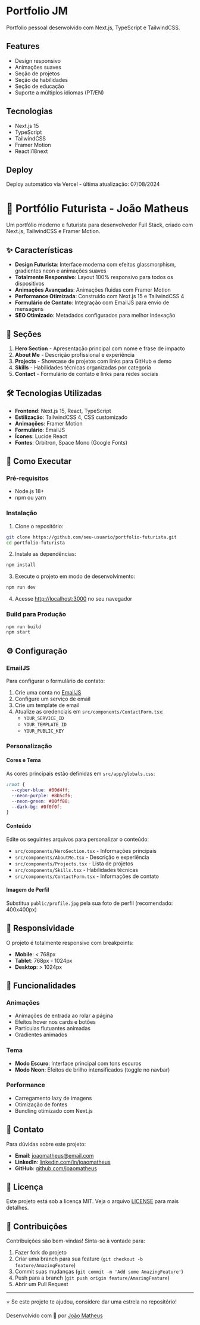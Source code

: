 # Portfolio JM

Portfolio pessoal desenvolvido com Next.js, TypeScript e TailwindCSS.

## Features

- Design responsivo
- Animações suaves
- Seção de projetos
- Seção de habilidades
- Seção de educação
- Suporte a múltiplos idiomas (PT/EN)

## Tecnologias

- Next.js 15
- TypeScript
- TailwindCSS
- Framer Motion
- React i18next

## Deploy

Deploy automático via Vercel - última atualização: 07/08/2024

# 🚀 Portfólio Futurista - João Matheus

Um portfólio moderno e futurista para desenvolvedor Full Stack, criado com Next.js, TailwindCSS e Framer Motion.

## ✨ Características

- **Design Futurista**: Interface moderna com efeitos glassmorphism, gradientes neon e animações suaves
- **Totalmente Responsivo**: Layout 100% responsivo para todos os dispositivos
- **Animações Avançadas**: Animações fluidas com Framer Motion
- **Performance Otimizada**: Construído com Next.js 15 e TailwindCSS 4
- **Formulário de Contato**: Integração com EmailJS para envio de mensagens
- **SEO Otimizado**: Metadados configurados para melhor indexação

## 🎨 Seções

1. **Hero Section** - Apresentação principal com nome e frase de impacto
2. **About Me** - Descrição profissional e experiência
3. **Projects** - Showcase de projetos com links para GitHub e demo
4. **Skills** - Habilidades técnicas organizadas por categoria
5. **Contact** - Formulário de contato e links para redes sociais

## 🛠️ Tecnologias Utilizadas

- **Frontend**: Next.js 15, React, TypeScript
- **Estilização**: TailwindCSS 4, CSS customizado
- **Animações**: Framer Motion
- **Formulário**: EmailJS
- **Ícones**: Lucide React
- **Fontes**: Orbitron, Space Mono (Google Fonts)

## 🚀 Como Executar

### Pré-requisitos

- Node.js 18+ 
- npm ou yarn

### Instalação

1. Clone o repositório:
```bash
git clone https://github.com/seu-usuario/portfolio-futurista.git
cd portfolio-futurista
```

2. Instale as dependências:
```bash
npm install
```

3. Execute o projeto em modo de desenvolvimento:
```bash
npm run dev
```

4. Acesse [http://localhost:3000](http://localhost:3000) no seu navegador

### Build para Produção

```bash
npm run build
npm start
```

## ⚙️ Configuração

### EmailJS

Para configurar o formulário de contato:

1. Crie uma conta no [EmailJS](https://www.emailjs.com/)
2. Configure um serviço de email
3. Crie um template de email
4. Atualize as credenciais em `src/components/ContactForm.tsx`:
   - `YOUR_SERVICE_ID`
   - `YOUR_TEMPLATE_ID`
   - `YOUR_PUBLIC_KEY`

### Personalização

#### Cores e Tema

As cores principais estão definidas em `src/app/globals.css`:

```css
:root {
  --cyber-blue: #00d4ff;
  --neon-purple: #8b5cf6;
  --neon-green: #00ff88;
  --dark-bg: #0f0f0f;
}
```

#### Conteúdo

Edite os seguintes arquivos para personalizar o conteúdo:

- `src/components/HeroSection.tsx` - Informações principais
- `src/components/AboutMe.tsx` - Descrição e experiência
- `src/components/Projects.tsx` - Lista de projetos
- `src/components/Skills.tsx` - Habilidades técnicas
- `src/components/ContactForm.tsx` - Informações de contato

#### Imagem de Perfil

Substitua `public/profile.jpg` pela sua foto de perfil (recomendado: 400x400px)

## 📱 Responsividade

O projeto é totalmente responsivo com breakpoints:

- **Mobile**: < 768px
- **Tablet**: 768px - 1024px  
- **Desktop**: > 1024px

## 🎯 Funcionalidades

### Animações

- Animações de entrada ao rolar a página
- Efeitos hover nos cards e botões
- Partículas flutuantes animadas
- Gradientes animados

### Tema

- **Modo Escuro**: Interface principal com tons escuros
- **Modo Neon**: Efeitos de brilho intensificados (toggle no navbar)

### Performance

- Carregamento lazy de imagens
- Otimização de fontes
- Bundling otimizado com Next.js

## 📧 Contato

Para dúvidas sobre este projeto:

- **Email**: joaomatheus@email.com
- **LinkedIn**: [linkedin.com/in/joaomatheus](https://linkedin.com/in/joaomatheus)
- **GitHub**: [github.com/joaomatheus](https://github.com/joaomatheus)

## 📄 Licença

Este projeto está sob a licença MIT. Veja o arquivo [LICENSE](LICENSE) para mais detalhes.

## 🤝 Contribuições

Contribuições são bem-vindas! Sinta-se à vontade para:

1. Fazer fork do projeto
2. Criar uma branch para sua feature (`git checkout -b feature/AmazingFeature`)
3. Commit suas mudanças (`git commit -m 'Add some AmazingFeature'`)
4. Push para a branch (`git push origin feature/AmazingFeature`)
5. Abrir um Pull Request

---

⭐ Se este projeto te ajudou, considere dar uma estrela no repositório!

Desenvolvido com 💜 por [João Matheus](https://github.com/joaomatheus)